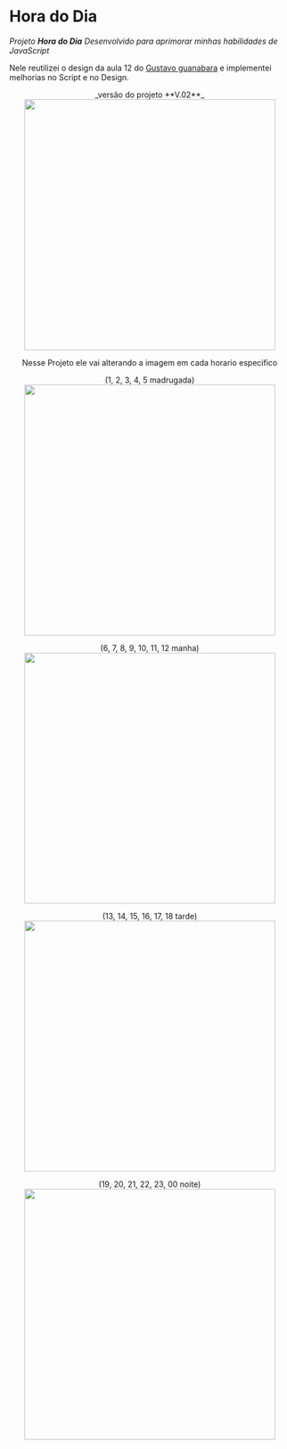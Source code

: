 # Hora do Dia

_Projeto **Hora do Dia** Desenvolvido para aprimorar minhas habilidades de JavaScript_<br>

Nele reutilizei o design da aula 12 do <a href="https://github.com/gustavoguanabara" targe="_blank">Gustavo guanabara</a> e implementei melhorias no Script e no Design.

<div align="center">
  _versão do projeto **V.02**_ <br>
  <img height="450px" src="https://user-images.githubusercontent.com/88457552/165367097-65def23b-ab1a-4a2c-93f6-2037e88bf779.PNG">


  Nesse Projeto ele vai alterando a imagem em cada horario especifico

  (1, 2, 3, 4, 5 madrugada) <br>
  <img height="450px" src="https://user-images.githubusercontent.com/88457552/165378641-1c3da403-22db-461e-83c2-ad0414cb14dc.PNG">

  (6, 7, 8, 9, 10, 11, 12 manha)<br>
  <img height="450px" src="https://user-images.githubusercontent.com/88457552/165377501-6d7472cf-81ac-45ad-8a1b-6c20c5f585e5.PNG">

  (13, 14, 15, 16, 17, 18 tarde)<br>
   <img height="450px" src="https://user-images.githubusercontent.com/88457552/165377750-2804f8f8-3ff0-4c1e-bc6e-d5a293a25d8a.PNG">

  (19, 20, 21, 22, 23, 00 noite) <br>
  <img height="450px" src="https://user-images.githubusercontent.com/88457552/165379088-a75f7535-29f8-499c-b8c5-d2ae21cdf741.PNG">
</div>